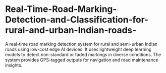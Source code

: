 # Real-Time-Road-Marking-Detection-and-Classification-for-rural-and-urban-Indian-roads-
A real-time road marking detection system for rural and semi-urban Indian roads using low-cost edge AI devices. It uses lightweight deep learning models to detect non-standard or faded markings in diverse conditions. The system provides GPS-tagged outputs for navigation and road maintenance insights.
